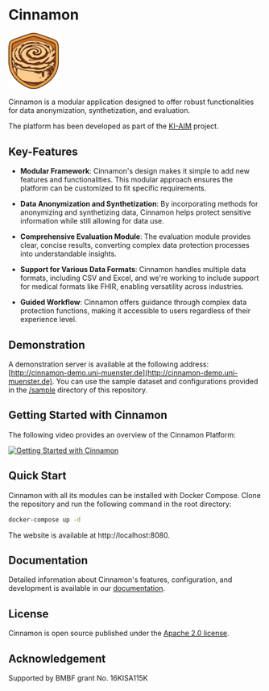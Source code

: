# Cinnamon

<img src="./cinnamon-platform/cinnamon-frontend/src/app/assets/cinnamon-logo.png" alt="Cinnamon logo" width="100">

Cinnamon is a modular application designed to offer robust functionalities for data anonymization, synthetization, and evaluation.

The platform has been developed as part of the [KI-AIM](https://www.forschung-it-sicherheit-kommunikationssysteme.de/projekte/ki-aim) project.

## Key-Features

- **Modular Framework**: Cinnamon's design makes it simple to add new features and functionalities. This modular
  approach ensures the platform can be customized to fit specific requirements.


- **Data Anonymization and Synthetization**: By incorporating methods for anonymizing and synthetizing data, Cinnamon
  helps protect sensitive information while still allowing for data use.


- **Comprehensive Evaluation Module**: The evaluation module provides clear, concise results, converting complex data
  protection processes into understandable insights.


- **Support for Various Data Formats**: Cinnamon handles multiple data formats, including CSV and Excel, and we're
  working to include support for medical formats like FHIR, enabling versatility across industries.


- **Guided Workflow**: Cinnamon offers guidance through complex data protection functions, making it accessible to users
  regardless of their experience level.

## Demonstration

A demonstration server is available at the following address: [http://cinnamon-demo.uni-muenster.de](http://cinnamon-demo.uni-muenster.de).
You can use the sample dataset and configurations provided in the [/sample](./sample/Heart_Disease_Dataset) directory of this repository.

## Getting Started with Cinnamon

The following video provides an overview of the Cinnamon Platform:

[![Getting Started with Cinnamon](https://img.youtube.com/vi/KQ0WHKMXXA8/0.jpg)](https://www.youtube.com/watch?v=KQ0WHKMXXA8)

## Quick Start
Cinnamon with all its modules can be installed with Docker Compose.
Clone the repository and run the following command in the root directory:

```bash
docker-compose up -d
```

The website is available at http://localhost:8080.

## Documentation
Detailed information about Cinnamon's features, configuration, and development is available in our [documentation](https://ki-aim.github.io/cinnamon-docs/).

## License
Cinnamon is open source published under the [Apache 2.0 license](https://www.apache.org/licenses/LICENSE-2.0.html).

## Acknowledgement
Supported by BMBF grant No. 16KISA115K
